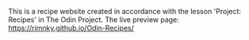 This is a recipe website created in accordance with the lesson 'Project: Recipes' in The Odin Project.
The live preview page: https://rimnky.github.io/Odin-Recipes/
